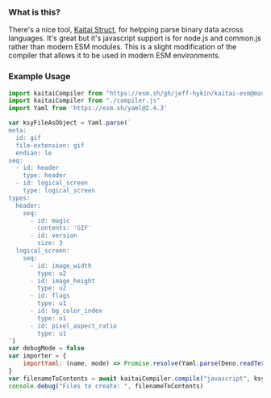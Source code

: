 ### What is this?

There's a nice tool, [Kaitai Struct](https://kaitai.io/), for helpping parse binary data across languages. It's great but it's javascript support is for node.js and common.js rather than modern ESM modules. This is a slight modification of the compiler that allows it to be used in modern ESM environments.

### Example Usage

```js
import kaitaiCompiler from "https://esm.sh/gh/jeff-hykin/kaitai-esm@master/compiler.js"
import kaitaiCompiler from "./compiler.js"
import Yaml from 'https://esm.sh/yaml@2.4.3'

var ksyFileAsObject = Yaml.parse(`
meta:
  id: gif
  file-extension: gif
  endian: le
seq:
  - id: header
    type: header
  - id: logical_screen
    type: logical_screen
types:
  header:
    seq:
      - id: magic
        contents: 'GIF'
      - id: version
        size: 3
  logical_screen:
    seq:
      - id: image_width
        type: u2
      - id: image_height
        type: u2
      - id: flags
        type: u1
      - id: bg_color_index
        type: u1
      - id: pixel_aspect_ratio
        type: u1
`)
var debugMode = false
var importer = {
    importYaml: (name, mode) => Promise.resolve(Yaml.parse(Deno.readTextFileSync(name)))
}
var filenameToContents = await kaitaiCompiler.compile("javascript", ksyFileAsObject, importer, debugMode)
console.debug("Files to create: ", filenameToContents)
```